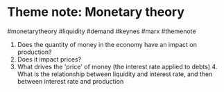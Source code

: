 # Theme note: Monetary theory
#monetarytheory #liquidity #demand #keynes #marx #themenote

1. Does the quantity of money in the economy have an impact on production?
2. Does it impact prices?
3. What drives the 'price' of money (the interest rate applied to debts)
    4. What is the relationship between liquidity and interest rate, and then between interest rate and production